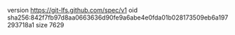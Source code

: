 version https://git-lfs.github.com/spec/v1
oid sha256:842f7fb97d8aa0663636d90fe9a6abe4e0fda01b028173509eb6a197293718a1
size 7629
